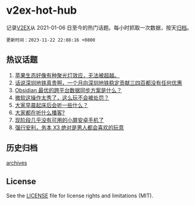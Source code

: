 # v2ex-hot-hub

 记录[V2EX](https://www.v2ex.com/)从 2021-01-06 日至今的热门话题。每小时抓取一次数据，按天[归档](archives)。

`更新时间：2023-11-22 22:08:16 +0800`

## 热议话题

1. [苹果生态好像有种聚光灯效应，无法被超越。](https://www.v2ex.com/t/994045)
1. [话说深圳地铁真贵啊，一个月向深圳地铁稳定贡献三四百都没有任何优惠](https://www.v2ex.com/t/994156)
1. [Obsidian 最优的跨平台数据同步方案是什么？](https://www.v2ex.com/t/994099)
1. [微软这操作太秀了，这么玩不会被处罚？](https://www.v2ex.com/t/994031)
1. [大家早晨起床后会听一些什么？](https://www.v2ex.com/t/994010)
1. [大家都在听什么播客?](https://www.v2ex.com/t/994034)
1. [现阶段几乎没有可用的小屏安卓手机了](https://www.v2ex.com/t/994077)
1. [强行安利，务本 X3 绝对是男人都会喜欢的玩意](https://www.v2ex.com/t/994133)

## 历史归档

[archives](archives)

## License

See the [LICENSE](LICENSE) file for license rights and limitations (MIT).
